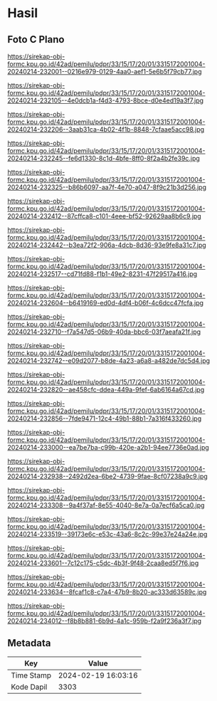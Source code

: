 # Hasil

## Foto C Plano

https://sirekap-obj-formc.kpu.go.id/42ad/pemilu/pdpr/33/15/17/20/01/3315172001004-20240214-232001--0216e979-0129-4aa0-aef1-5e6b5f79cb77.jpg

https://sirekap-obj-formc.kpu.go.id/42ad/pemilu/pdpr/33/15/17/20/01/3315172001004-20240214-232105--4e0dcb1a-f4d3-4793-8bce-d0e4ed19a3f7.jpg

https://sirekap-obj-formc.kpu.go.id/42ad/pemilu/pdpr/33/15/17/20/01/3315172001004-20240214-232206--3aab31ca-4b02-4f1b-8848-7cfaae5acc98.jpg

https://sirekap-obj-formc.kpu.go.id/42ad/pemilu/pdpr/33/15/17/20/01/3315172001004-20240214-232245--fe6d1330-8c1d-4bfe-8ff0-8f2a4b2fe39c.jpg

https://sirekap-obj-formc.kpu.go.id/42ad/pemilu/pdpr/33/15/17/20/01/3315172001004-20240214-232325--b86b6097-aa7f-4e70-a047-8f9c21b3d256.jpg

https://sirekap-obj-formc.kpu.go.id/42ad/pemilu/pdpr/33/15/17/20/01/3315172001004-20240214-232412--87cffca8-c101-4eee-bf52-92629aa8b6c9.jpg

https://sirekap-obj-formc.kpu.go.id/42ad/pemilu/pdpr/33/15/17/20/01/3315172001004-20240214-232442--b3ea72f2-906a-4dcb-8d36-93e9fe8a31c7.jpg

https://sirekap-obj-formc.kpu.go.id/42ad/pemilu/pdpr/33/15/17/20/01/3315172001004-20240214-232517--cd71fd88-f1b1-49e2-8231-47f29517a416.jpg

https://sirekap-obj-formc.kpu.go.id/42ad/pemilu/pdpr/33/15/17/20/01/3315172001004-20240214-232604--b6419169-ed0d-4df4-b06f-4c6dcc47fcfa.jpg

https://sirekap-obj-formc.kpu.go.id/42ad/pemilu/pdpr/33/15/17/20/01/3315172001004-20240214-232710--f7a547d5-06b9-40da-bbc6-03f7aeafa21f.jpg

https://sirekap-obj-formc.kpu.go.id/42ad/pemilu/pdpr/33/15/17/20/01/3315172001004-20240214-232742--e09d2077-b8de-4a23-a6a8-a482de7dc5d4.jpg

https://sirekap-obj-formc.kpu.go.id/42ad/pemilu/pdpr/33/15/17/20/01/3315172001004-20240214-232820--ae458cfc-ddea-449a-9fef-6ab6164a67cd.jpg

https://sirekap-obj-formc.kpu.go.id/42ad/pemilu/pdpr/33/15/17/20/01/3315172001004-20240214-232856--7fde9471-12c4-49b1-88b1-7a316f433260.jpg

https://sirekap-obj-formc.kpu.go.id/42ad/pemilu/pdpr/33/15/17/20/01/3315172001004-20240214-233000--ea7be7ba-c99b-420e-a2b1-94ee7736e0ad.jpg

https://sirekap-obj-formc.kpu.go.id/42ad/pemilu/pdpr/33/15/17/20/01/3315172001004-20240214-232938--2492d2ea-6be2-4739-9fae-8cf07238a9c9.jpg

https://sirekap-obj-formc.kpu.go.id/42ad/pemilu/pdpr/33/15/17/20/01/3315172001004-20240214-233308--9a4f37af-8e55-4040-8e7a-0a7ecf6a5ca0.jpg

https://sirekap-obj-formc.kpu.go.id/42ad/pemilu/pdpr/33/15/17/20/01/3315172001004-20240214-233519--39173e6c-e53c-43a6-8c2c-99e37e24a24e.jpg

https://sirekap-obj-formc.kpu.go.id/42ad/pemilu/pdpr/33/15/17/20/01/3315172001004-20240214-233601--7c12c175-c5dc-4b3f-9f48-2caa8ed5f7f6.jpg

https://sirekap-obj-formc.kpu.go.id/42ad/pemilu/pdpr/33/15/17/20/01/3315172001004-20240214-233634--8fcaf1c8-c7a4-47b9-8b20-ac333d63589c.jpg

https://sirekap-obj-formc.kpu.go.id/42ad/pemilu/pdpr/33/15/17/20/01/3315172001004-20240214-234012--f8b8b881-6b9d-4a1c-959b-f2a9f236a3f7.jpg


## Metadata

| Key        | Value               |
| ---------- | ------------------- |
| Time Stamp | 2024-02-19 16:03:16 |
| Kode Dapil | 3303                |



